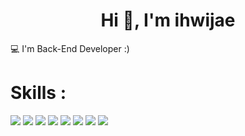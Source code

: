 

<h1 align="center">Hi 👋, I'm ihwijae</h1>


💻 I'm Back-End Developer :)<br>
<p align="left">
</p>

# Skills :

 <img src="https://img.shields.io/badge/JAVA-FF160B?style=flat&logo=#F7DF1E&logoColor=white"/> <img src="https://img.shields.io/badge/JavaScript-61DAFB?style=flat&logo=JavaScript&logoColor=white"/> <img src="https://img.shields.io/badge/Python-FFCA28?style=flat-square&logo=firebase&logoColor=white"/> <img src="https://img.shields.io/badge/CSS-E53236?style=flat&logo=CSS&logoColor=white"/> <img src="https://img.shields.io/badge/HTML5-239120?style=flat&logo=HTML5&logoColor=white"/> <img src="https://img.shields.io/badge/C++-00599C?style=flat&logo=C++&logoColor=white"/>  <img src="https://img.shields.io/badge/Spring-FFF000?style=flat&logo=Spring&logoColor=white"/> <img src="https://img.shields.io/badge/Mysql-E53236?style=flat&logo=Mysql&logoColor=white"/>

